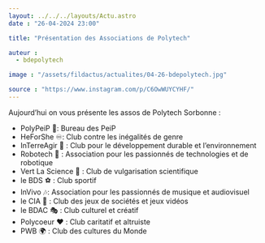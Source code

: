 ```yaml
---
layout: ../../../layouts/Actu.astro
date : "26-04-2024 23:00"

title: "Présentation des Associations de Polytech"

auteur :
  - bdepolytech

image : "/assets/fildactus/actualites/04-26-bdepolytech.jpg"

source : "https://www.instagram.com/p/C6OwWUYCYHF/"
---
```


Aujourd’hui on vous présente les assos de Polytech Sorbonne :  
- PolyPeiP 🐰: Bureau des PeiP  
- HeForShe ♾️: Club contre les inégalités de genre  
- InTerreAgir 🌱 : Club pour le développement durable et l’environnement  
- Robotech 🦾 : Association pour les passionnés de technologies et de robotique  
- Vert La Science 🧪 : Club de vulgarisation scientifique
- le BDS ⚽️ : Club sportif  
- InVivo 🎶: Association pour les passionnés de musique et audiovisuel  
- le CIA 🎲 : Club des jeux de sociétés et jeux vidéos  
- le BDAC 🎭 : Club culturel et créatif  
- Polycoeur ♥️ : Club caritatif et altruiste  
- PWB 🌍 : Club des cultures du Monde